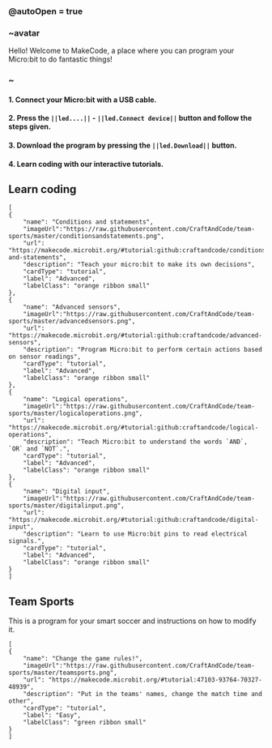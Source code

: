 ### @autoOpen = true
### ~avatar
Hello! Welcome to MakeCode, a place where you can program your Micro:bit to do fantastic things!
### ~
#### 1. Connect your Micro:bit with a USB cable.
#### 2. Press the `||led....||` - `||led.Сonnect device||` button and follow the steps given.
#### 3. Download the program by pressing the `||led.Download||` button.
#### 4. Learn coding with our interactive tutorials.

## Learn coding

```codecard
[
{
    "name": "Conditions and statements",
    "imageUrl":"https://raw.githubusercontent.com/CraftAndCode/team-sports/master/conditionsandstatements.png",
    "url": "https://makecode.microbit.org/#tutorial:github:craftandcode/conditions-and-statements", 
    "description": "Teach your micro:bit to make its own decisions", 
    "cardType": "tutorial",
    "label": "Advanced",
    "labelClass": "orange ribbon small"
},
{
    "name": "Advanced sensors",
    "imageUrl":"https://raw.githubusercontent.com/CraftAndCode/team-sports/master/advancedsensors.png",
    "url": "https://makecode.microbit.org/#tutorial:github:craftandcode/advanced-sensors", 
    "description": "Program Micro:bit to perform certain actions based on sensor readings", 
    "cardType": "tutorial",
    "label": "Advanced",
    "labelClass": "orange ribbon small"
},
{
    "name": "Logical operations",
    "imageUrl":"https://raw.githubusercontent.com/CraftAndCode/team-sports/master/logicaloperations.png",
    "url": "https://makecode.microbit.org/#tutorial:github:craftandcode/logical-operations", 
    "description": "Teach Micro:bit to understand the words `AND`, `OR` and `NOT`.", 
    "cardType": "tutorial",
    "label": "Advanced",
    "labelClass": "orange ribbon small"
},
{
    "name": "Digital input",
    "imageUrl":"https://raw.githubusercontent.com/CraftAndCode/team-sports/master/digitalinput.png",
    "url": "https://makecode.microbit.org/#tutorial:github:craftandcode/digital-input", 
    "description": "Learn to use Micro:bit pins to read electrical signals.", 
    "cardType": "tutorial",
    "label": "Advanced",
    "labelClass": "orange ribbon small"
}
]
```

## Team Sports
This is a program for your smart soccer and instructions on how to modify it.
```codecard
[
{
    "name": "Change the game rules!",
    "imageUrl":"https://raw.githubusercontent.com/CraftAndCode/team-sports/master/teamsports.png",
    "url": "https://makecode.microbit.org/#tutorial:47103-93764-70327-48939", 
    "description": "Put in the teams' names, change the match time and other", 
    "cardType": "tutorial",
    "label": "Easy",
    "labelClass": "green ribbon small"
}
]
```
